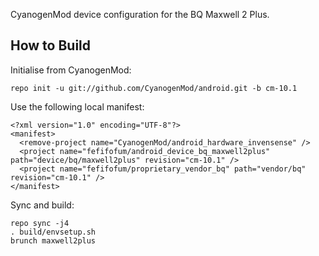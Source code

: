 CyanogenMod device configuration for the BQ Maxwell 2 Plus.

How to Build
---------------

Initialise from CyanogenMod:

    repo init -u git://github.com/CyanogenMod/android.git -b cm-10.1

Use the following local manifest:

    <?xml version="1.0" encoding="UTF-8"?>
    <manifest>
      <remove-project name="CyanogenMod/android_hardware_invensense" />
      <project name="fefifofum/android_device_bq_maxwell2plus" path="device/bq/maxwell2plus" revision="cm-10.1" />
      <project name="fefifofum/proprietary_vendor_bq" path="vendor/bq" revision="cm-10.1" />
    </manifest>

Sync and build:

    repo sync -j4
    . build/envsetup.sh
    brunch maxwell2plus
